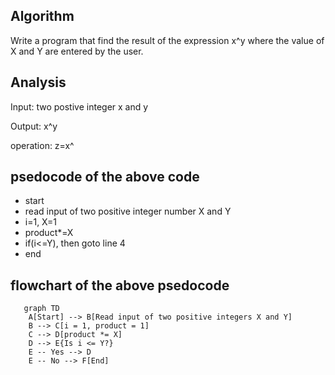 ## Algorithm
Write a program that find the result of the expression x^y where the value of X and Y are entered by the user.

## Analysis

Input: two postive integer x and y

Output: x^y

operation: z=x^

## psedocode of the above code
* start
* read input of two positive integer number X and Y
* i=1, X=1 
* product*=X
* if(i<=Y), then goto line 4
* end


## flowchart of the above psedocode
```mermaid
   graph TD
    A[Start] --> B[Read input of two positive integers X and Y]
    B --> C[i = 1, product = 1]
    C --> D[product *= X]
    D --> E{Is i <= Y?}
    E -- Yes --> D
    E -- No --> F[End]
